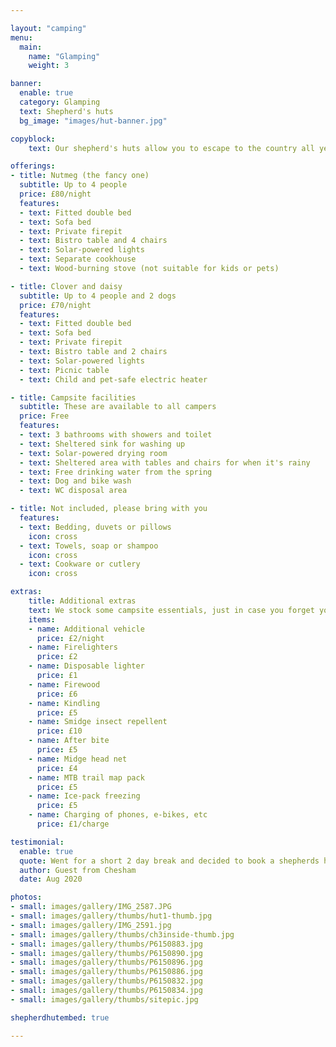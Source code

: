 ```yaml
---

layout: "camping"
menu:
  main:
    name: "Glamping"
    weight: 3

banner:
  enable: true
  category: Glamping
  text: Shepherd's huts
  bg_image: "images/hut-banner.jpg"

copyblock:
    text: Our shepherd's huts allow you to escape to the country all year round. Whether you go for the wood-burner or the child-safe electric heating, it's always nice and warm. A bistro table and chairs are provided for use inside or outside, and your firepit is included with your booking to toast your marshmallows.

offerings:
- title: Nutmeg (the fancy one)
  subtitle: Up to 4 people
  price: £80/night
  features:
  - text: Fitted double bed
  - text: Sofa bed
  - text: Private firepit
  - text: Bistro table and 4 chairs
  - text: Solar-powered lights
  - text: Separate cookhouse
  - text: Wood-burning stove (not suitable for kids or pets)

- title: Clover and daisy
  subtitle: Up to 4 people and 2 dogs
  price: £70/night
  features:
  - text: Fitted double bed
  - text: Sofa bed
  - text: Private firepit
  - text: Bistro table and 2 chairs
  - text: Solar-powered lights
  - text: Picnic table
  - text: Child and pet-safe electric heater

- title: Campsite facilities
  subtitle: These are available to all campers
  price: Free
  features:
  - text: 3 bathrooms with showers and toilet
  - text: Sheltered sink for washing up
  - text: Solar-powered drying room
  - text: Sheltered area with tables and chairs for when it's rainy
  - text: Free drinking water from the spring
  - text: Dog and bike wash
  - text: WC disposal area

- title: Not included, please bring with you
  features:
  - text: Bedding, duvets or pillows
    icon: cross
  - text: Towels, soap or shampoo
    icon: cross
  - text: Cookware or cutlery
    icon: cross

extras:
    title: Additional extras
    text: We stock some campsite essentials, just in case you forget yours. All these items can be purchased on site from the reception office.
    items:
    - name: Additional vehicle
      price: £2/night
    - name: Firelighters
      price: £2
    - name: Disposable lighter
      price: £1
    - name: Firewood
      price: £6
    - name: Kindling
      price: £5
    - name: Smidge insect repellent
      price: £10
    - name: After bite
      price: £5
    - name: Midge head net
      price: £4
    - name: MTB trail map pack
      price: £5
    - name: Ice-pack freezing
      price: £5
    - name: Charging of phones, e-bikes, etc
      price: £1/charge

testimonial:
  enable: true
  quote: Went for a short 2 day break and decided to book a shepherds hut instead of our tent. 5* Fabulous location in that it is quiet and secluded far from any roads. Great views on the edge of the Afan Forest with walks galore. Fantastic friendly hosts who have made this a top site. Eco friendly with clean facilities and well spaced plots. The addition of a fire pit was the icing on the cake...
  author: Guest from Chesham
  date: Aug 2020

photos:
- small: images/gallery/IMG_2587.JPG
- small: images/gallery/thumbs/hut1-thumb.jpg
- small: images/gallery/IMG_2591.jpg
- small: images/gallery/thumbs/ch3inside-thumb.jpg
- small: images/gallery/thumbs/P6150883.jpg
- small: images/gallery/thumbs/P6150890.jpg
- small: images/gallery/thumbs/P6150896.jpg
- small: images/gallery/thumbs/P6150886.jpg
- small: images/gallery/thumbs/P6150832.jpg
- small: images/gallery/thumbs/P6150834.jpg
- small: images/gallery/thumbs/sitepic.jpg

shepherdhutembed: true

---
```

